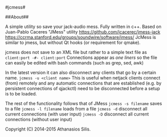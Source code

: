 #jcmess#

##About##

A simple utility so save your jack-audio mess. Fully written in c++.
Based on Juan-Pablo Caceres "JMess" utility
    https://github.com/jcacerec/jmess-jack
    https://ccrma.stanford.edu/groups/soundwire/software/jmess/
JcMess is similar to jmess, but without Qt hooks (or requirement for qmake).

jcmess does not save to an XML file but rather to a simple text file as
        `client:port -#- client:port`
Connections appear as *one liners* so the file can easily be edited 
with bash commands (such as grep, sed, awk)

In the latest version it can also disconnect any clients that go by a certain name.
`jcmess -u <client name>`
This is useful when netjack clients connect (from) remotely and any automatic connections that are established (e.g. by persistent connections of qjackctl) need to be disconnected before a setup is to be loaded.

The rest of the functionality follows that of JMess
`jcmess -s filename` saves to a file
`jcmess -l filename` loads from a file
`jcmess -d` disconnect all current connections (with user input)
`jcmess -D` disconnect all current connections (without user input)

Copyright (C) 2014-2015 Athanasios Silis.

